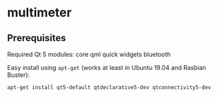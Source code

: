# multimeter

## Prerequisites

Required Qt 5 modules: core qml quick widgets bluetooth

Easy install using `apt-get` (works at least in Ubuntu 19.04 and Rasbian Buster):
```sh
apt-get install qt5-default qtdeclarative5-dev qtconnectivity5-dev
```
